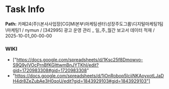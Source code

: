 # Task Info

**Path:** 카페24(주)\본사사업장\[CG]MI본부\마케팅센터\성장주도그룹\디지털마케팅1팀\마케팅1 / nymun / [342995] 광고 운영 관리 _ 일_주_월간 보고서 데이터 적재 / 2025-10-01_00-00-00

### WIKI
- ["https://docs.google.com/spreadsheets/d/1Ksc25f8Dmowvo-S9Q9ylVOcPrnBfKGIttwmBnJYTKhI/edit?gid=1720983308#gid=1720983308"
- "https://docs.google.com/spreadsheets/d/1jOnRobop5lciiNKAoyxotLJaDH4dr8ZeZubAe3H0qoU/edit?gid=1843929103#gid=1843929103"]

